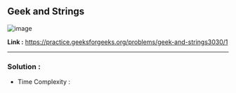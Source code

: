## Geek and Strings

![image](https://user-images.githubusercontent.com/23376002/194079202-fb522702-466c-4ef7-8f84-d4eac311dcde.png)


**Link :** https://practice.geeksforgeeks.org/problems/geek-and-strings3030/1


-------------------------------------------------------------------------------------------------------------------------------------------------------


### Solution :

- Time Complexity :



